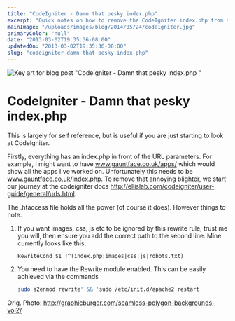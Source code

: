 ```yaml
---
title: "CodeIgniter - Damn that pesky index.php"
excerpt: "Quick notes on how to remove the CodeIgniter index.php from the urls when hosted on an Apache server."
mainImage: "/uploads/images/blog/2014/05/24/codeigniter.jpg"
primaryColor: "null"
date: "2013-03-02T19:35:36-08:00"
updatedOn: "2013-03-02T19:35:36-08:00"
slug: "codeigniter-damn-that-pesky-index-php"
---
```

![Key art for blog post "CodeIgniter - Damn that pesky index.php "](/uploads/images/blog/2014/05/24/codeigniter.jpg)

# CodeIgniter - Damn that pesky index.php

This is largely for self reference, but is useful if you are just starting to look at CodeIgniter.

Firstly, everything has an index.php in front of the URL parameters. For example, I might want to have www.gauntface.co.uk/apps/ which would show all the apps I've worked on. Unfortunately this needs to be www.gauntface.co.uk/index.php. To remove that annoying blighter, we start our journey at the codeigniter docs <http://ellislab.com/codeigniter/user-guide/general/urls.html>.

The .htaccess file holds all the power (of course it does). However things to note.

  1.  If you want images, css, js etc to be ignored by this rewrite rule, trust me you will, then ensure you add the correct path to the second line. Mine currently looks like this:

      ```
      RewriteCond $1 !^(index.php|images|css|js|robots.txt)
      ```
  2.  You need to have the Rewrite module enabled. This can be easily achieved via the commands

      ```bash
      sudo a2enmod rewrite' && 'sudo /etc/init.d/apache2 restart
      ```

Orig. Photo: <http://graphicburger.com/seamless-polygon-backgrounds-vol2/>